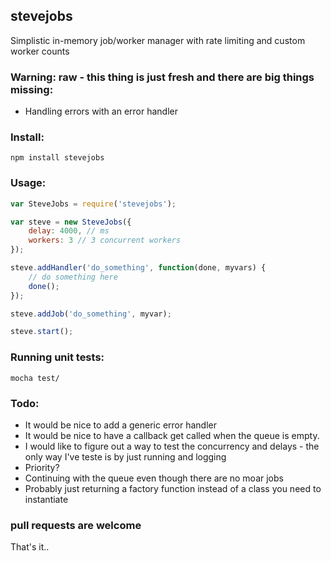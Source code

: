 ## stevejobs

Simplistic in-memory job/worker manager with rate limiting and custom worker counts

### Warning: raw - this thing is just fresh and there are big things missing:

- Handling errors with an error handler

### Install:

    npm install stevejobs

### Usage:
    
```javascript
var SteveJobs = require('stevejobs');

var steve = new SteveJobs({
    delay: 4000, // ms
    workers: 3 // 3 concurrent workers
});

steve.addHandler('do_something', function(done, myvars) {
    // do something here
    done();
});

steve.addJob('do_something', myvar);

steve.start();
```

### Running unit tests:

    mocha test/

### Todo:

- It would be nice to add a generic error handler
- It would be nice to have a callback get called when the queue is empty.
- I would like to figure out a way to test the concurrency and delays - the only way I've teste is by just running and logging
- Priority?
- Continuing with the queue even though there are no moar jobs
- Probably just returning a factory function instead of a class you need to instantiate

### pull requests are welcome
That's it..
